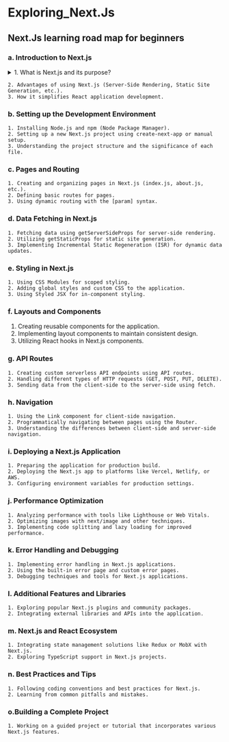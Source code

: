 # Exploring_Next.Js


## Next.Js learning road map for beginners

### a. Introduction to Next.js

<details><summary>1. What is Next.js and its purpose?</summary>

    Next.js is an open-source React framework that enables several extra features,
    including server-side rendering and generating static websites.
    
    It is a powerful tool that can be used to build a variety of web applications, 
    including blogs, landing pages, e-commerce sites, and more.


   #### Here are some of the benefits of using Next.js:

    Performance: Next.js uses server-side rendering to pre-render pages on the server, which can improve the performance of your application. This is especially important for search engine optimization (SEO), as search engines can index pre-rendered pages more easily.
    SEO: Next.js also includes features that can improve your application's SEO, such as automatic image optimization and support for social media preview images.
    Scalability: Next.js is built on top of React, which is a scalable framework. This means that your application can easily scale up to handle more traffic.
    Features: Next.js includes a number of built-in features that can save you time and effort, such as routing, code splitting, and image optimization.
    Community: Next.js has a large and active community of developers, which means that there are plenty of resources available to help you learn and use the framework.
    Overall, Next.js is a powerful and versatile framework that can be used to build a variety of high-performance web applications. If you're looking for a framework that can help you build fast, SEO-friendly, and scalable applications, then Next.js is a great option.


 </details>

    2. Advantages of using Next.js (Server-Side Rendering, Static Site Generation, etc.).
    3. How it simplifies React application development.
### b. Setting up the Development Environment

    1. Installing Node.js and npm (Node Package Manager).
    2. Setting up a new Next.js project using create-next-app or manual setup.
    3. Understanding the project structure and the significance of each file.

### c. Pages and Routing

    1. Creating and organizing pages in Next.js (index.js, about.js, etc.).
    2. Defining basic routes for pages.
    3. Using dynamic routing with the [param] syntax.

### d. Data Fetching in Next.js

    1. Fetching data using getServerSideProps for server-side rendering.
    2. Utilizing getStaticProps for static site generation.
    3. Implementing Incremental Static Regeneration (ISR) for dynamic data updates.

### e. Styling in Next.js

    1. Using CSS Modules for scoped styling.
    2. Adding global styles and custom CSS to the application.
    3. Using Styled JSX for in-component styling.

### f. Layouts and Components

1. Creating reusable components for the application.
2. Implementing layout components to maintain consistent design.
3. Utilizing React hooks in Next.js components.

### g. API Routes

    1. Creating custom serverless API endpoints using API routes.
    2. Handling different types of HTTP requests (GET, POST, PUT, DELETE).
    3. Sending data from the client-side to the server-side using fetch.

### h. Navigation

    1. Using the Link component for client-side navigation.
    2. Programmatically navigating between pages using the Router.
    3. Understanding the differences between client-side and server-side navigation.

### i. Deploying a Next.js Application

    1. Preparing the application for production build.
    2. Deploying the Next.js app to platforms like Vercel, Netlify, or AWS.
    3. Configuring environment variables for production settings.

### j. Performance Optimization

    1. Analyzing performance with tools like Lighthouse or Web Vitals.
    2. Optimizing images with next/image and other techniques.
    3. Implementing code splitting and lazy loading for improved performance.

### k. Error Handling and Debugging

    1. Implementing error handling in Next.js applications.
    2. Using the built-in error page and custom error pages.
    3. Debugging techniques and tools for Next.js applications.

### l. Additional Features and Libraries

    1. Exploring popular Next.js plugins and community packages.
    2. Integrating external libraries and APIs into the application.

### m. Next.js and React Ecosystem

    1. Integrating state management solutions like Redux or MobX with Next.js.
    2. Exploring TypeScript support in Next.js projects.

### n. Best Practices and Tips

    1. Following coding conventions and best practices for Next.js.
    2. Learning from common pitfalls and mistakes.

### o.Building a Complete Project

    1. Working on a guided project or tutorial that incorporates various Next.js features.

